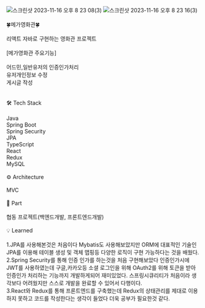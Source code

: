 
![스크린샷 2023-11-16 오후 8 23 08(3)](https://github.com/jungi-park/react-java/assets/135617410/e3fb8d8b-89d9-4c3b-b216-9af909b9793d)
![스크린샷 2023-11-16 오후 8 23 16(3)](https://github.com/jungi-park/react-java/assets/135617410/4bc2ad6e-3098-40ab-91fa-57fccc2f505c)
<br/> 
<br/> 🍀메가영화관🍀 <br/> 
<br/> 리액트 자바로 구현하는 영화관 프로젝트
<br/> 
<br/> [메가영화관 주요기능]<br/> 
<br/> 
어드민,일반유저의 인증인가처리<br/> 
유저개인정보 수정<br/> 
게시글 작성<br/> 
<br/> 
<br/> 🛠️ Tech Stack <br/>
<br/> Java
<br/> Spring Boot
<br/> Spring Security
<br/> JPA
<br/> TypeScript
<br/> React
<br/> Redux
<br/> MySQL <br/>
<br/> ⚙️ Architecture <br/>
<br/> MVC <br/>
<br/> 📌 Part <br/>
<br/> 협동 프로젝트(백엔드개발, 프론트엔드개발) <br/>
<br/> 💡 Learned <br/>
<br/> 1.JPA를 사용해본것은 처음이다 Mybatis도 사용해보았지만 ORM에 대표적인 기술인 JPA를 이용해 테이블 생성 및 객체 맵핑등 다양한 로직이 구현 가능하다는 것을 배웠다.
<br/> 2.Spring Security를 통해 인증 인가를 하는것을 처음 구현해보았다 인증인가시에 JWT를 사용하였는데 구글,카카오등 소셜 로그인을 위해 OAuth2를 위해 토큰을 받아 인증인가 처리하는 기능까지 개발하게되어 재미있었다. 스프링시큐리티가 처음이라 생각보다 어려웠지만 스스로 개발을 완료할 수 있어서 다행이다. 
<br/> 3.React와 Redux를 통해 프론트엔드를 구축했는데 Redux의 상태관리를 제대로 이용하지 못하고 코드를 작성한다는 생각이 들었다 더욱 공부가 필요한것 같다.
